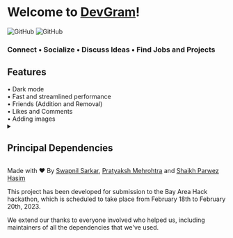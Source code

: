 <h1> Welcome to <a href="https://devgram.pages.dev/">DevGram</a>!</h1>

<img alt="GitHub" src="https://img.shields.io/github/license/Byte-Bombers/DevGram?style=flat-square"> <img alt="GitHub" src="https://img.shields.io/badge/built%20on-MERN-re?style=flat-square"> 

<h3> Connect &bull; Socialize &bull; Discuss Ideas &bull; Find Jobs and Projects </h3>

<h2> Features </h2>
&bull; Dark mode <br>
&bull; Fast and streamlined performance <br>
&bull; Friends (Addition and Removal) <br>
&bull; Likes and Comments <br>
&bull; Adding images

<details><summary><h2>Principal Dependencies</h2></summary>

&bull; <a href="https://reactrouter.com/en/main">React Router</a> - Declarative routing for React applications. <br>
&bull; <a href="https://mui.com">MUI</a> - React components for faster and easier web development. Build your own design system, or start with Material Design. <br>
&bull; <a href="https://reactjs.org/docs/hooks-intro.html">React Hooks</a> - Efficient and flexible state management for React components. <br>
&bull; <a href="https://formik.org/">Formik</a> - Build forms in React, without the tears. <br>
&bull; <a href="https://redux.js.org/">Redux</a> - A Predictable State Container for JS Apps.

</details>

Made with ❤️ By <a href="https://www.linkedin.com/in/swapnil-sarkar1202/">Swapnil Sarkar</a>, <a href="https://www.linkedin.com/in/pratyakshm/">Pratyaksh Mehrohtra</a> and <a href="https://www.linkedin.com/in/shaikh-parwez-hasim-23681a10a">Shaikh Parwez Hasim</a>

This project has been developed for submission to the Bay Area Hack hackathon, which is scheduled to take place from February 18th to February 20th, 2023.

We extend our thanks to everyone involved who helped us, including maintainers of all the dependencies that we've used.
